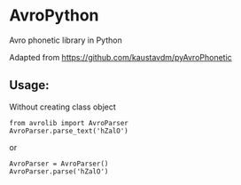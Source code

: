 # AvroPython
Avro phonetic library in Python

Adapted from https://github.com/kaustavdm/pyAvroPhonetic

## Usage:  
Without creating class object   
  
`from avrolib import AvroParser`  
`AvroParser.parse_text('hZalO')`  
  
or 
  
`AvroParser = AvroParser()`  
`AvroParser.parse('hZalO')`
